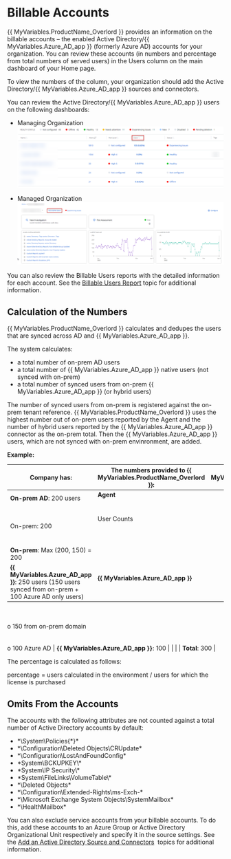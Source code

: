 # Billable Accounts

{{ MyVariables.ProductName_Overlord }} provides an information on the billable accounts – the enabled Active Directory/{{ MyVariables.Azure_AD_app }} (formerly Azure AD) accounts for your organization. You can review these accounts (in numbers and percentage from total numbers of served users) in the Users column on the main dashboard of your Home page. 

To view the numbers of the column, your organization should add the Active Directory/{{ MyVariables.Azure_AD_app }} sources and connectors. 

You can review the Active Directory/{{ MyVariables.Azure_AD_app }} users on the following dashboards:

- Managing Organization![](../../../Resources/Images/1Secure/Tabs.png)

- Managed Organization![](../../../Resources/Images/1Secure/BillableAccountsManagedOrg.png)

You can also review the Billable Users reports with the detailed information for each account. See the [Billable Users Report](../SearchAndReports/BillableUsers.md)  topic for additional information. 

## Calculation of the Numbers

{{ MyVariables.ProductName_Overlord }} calculates and dedupes the users that are synced across AD and {{ MyVariables.Azure_AD_app }}. 

The system calculates:

- a total number of   on-prem AD users
- a total number of {{ MyVariables.Azure_AD_app }} native users (not synced with on-prem)
- a total number of synced users from on-prem {{ MyVariables.Azure_AD_app }} (or hybrid users)

The number of synced users from on-prem is registered against the on-prem tenant reference. {{ MyVariables.ProductName_Overlord }} uses the highest number out  of on-prem users reported by the Agent and  the number of hybrid users reported by the {{ MyVariables.Azure_AD_app }} connector as the on-prem total. Then the {{ MyVariables.Azure_AD_app }} users, which are not synced with on-prem envinronment, are added. 

**Example:**

| Company has: | The numbers provided to {{ MyVariables.ProductName_Overlord }}: | The numbers given by {{ MyVariables.ProductName_Overlord }} in the app: |
| --- | --- | --- |
| **On-prem AD**: 200 users | **Agent**<br>                        <br>
<br>                        <br>On-prem: 200 | User Counts<br>
<br>                        <br>**On-prem**: Max (200, 150) = 200 |
| **{{ MyVariables.Azure_AD_app }}**: 250 users (150 users synced from on-prem + 100 Azure AD only users) | **{{ MyVariables.Azure_AD_app }}**<br>                        <br>
<br>                        <br>o	150 from on-prem domain<br>
<br>                        <br>o	100 Azure AD | **{{ MyVariables.Azure_AD_app }}**: 100 |
|  |  | **Total**: 300 |

The percentage is calculated as follows:

percentage = users calculated in the environment / users for which the license is purchased

## Omits From the Accounts

The accounts with the following attributes are not counted against a total number of Active Directory accounts  by default:

- \*\System\Policies\{\*}\*
- \*\Configuration\Deleted Objects\CRUpdate\*
- \*\Configuration\LostAndFoundConfig\*
- \*System\BCKUPKEY\\*
- \*System\IP Security\\*
- \*System\FileLinks\VolumeTable\\*
- \*\Deleted Objects\*
- \*\Configuration\Extended-Rights\ms-Exch-\*
- \*\Microsoft Exchange System Objects\SystemMailbox\*
- \*\HealthMailbox\*

You can also exclude service accounts from your billable accounts. To do this, add these accounts to an Azure Group or Active Directory Organizational Unit respectively and specify it in the source settings. See the [Add an Active Directory Source and Connectors](SourcesAndConnectors/EntraID.md)  topics for additional information.